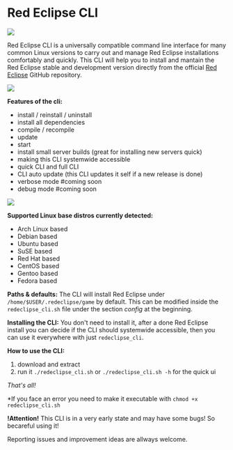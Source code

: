 # Red Eclipse CLI
[![](https://cdn.discordapp.com/attachments/645134776466014220/953440742070706286/cli.png)](https://cdn.discordapp.com/attachments/645134776466014220/953440742070706286/cli.png)

Red Eclipse CLI is a universally compatible command line interface for many common Linux versions to carry out and manage Red Eclipse installations comfortably and quickly.
This CLI will help you to install and mantain the Red Eclipse stable and development version directly from the official [Red Eclipse](https://github.com/redeclipse/ "Red Eclipse") GitHub repository.

[![](https://media.discordapp.net/attachments/645134776466014220/953442300724379718/cli2.png)](https://media.discordapp.net/attachments/645134776466014220/953442300724379718/cli2.png)

**Features of the cli:**
- install / reinstall / uninstall
- install all dependencies
- compile / recompile
- update
- start
- install small server builds (great for installing new servers quick)
- making this CLI systemwide accessible
- quick CLI and full CLI
- CLI auto update (this CLI updates it self if a new release is done)
- verbose mode #coming soon
- debug mode #coming soon

[![](https://cdn.discordapp.com/attachments/645134776466014220/953624778491723807/cli3.png)](https://cdn.discordapp.com/attachments/645134776466014220/953624778491723807/cli3.png)

**Supported Linux base distros currently detected:**
- Arch Linux based
- Debian based
- Ubuntu based
- SuSE based
- Red Hat based
- CentOS based
- Gentoo based
- Fedora based

**Paths & defaults:**
The CLI will install Red Eclipse under `/home/$USER/.redeclipse/game` by default. This can be modified inside the `redeclipse_cli.sh` file under the section *config* at the beginning.

**Installing the CLI:**
You don't need to install it, after a done Red Eclipse install you can decide if the CLI should systemwide accessible, then you can use it everywhere with just `redeclipse_cli`.

**How to use the CLI:**
1. download and extract
2. run it `./redeclipse_cli.sh` or `./redeclipse_cli.sh -h` for the quick ui

*That's all!*

*If you face an error you need to make it executable with `chmod +x redeclipse_cli.sh`

**!Attention!**
This CLI is in a very early state and may have some bugs! So becareful using it!

Reporting issues and improvement ideas are allways welcome.
